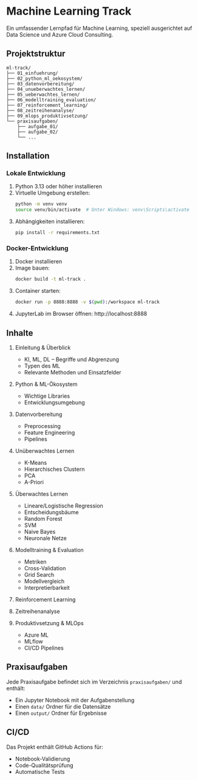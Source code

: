 # Machine Learning Track

Ein umfassender Lernpfad für Machine Learning, speziell ausgerichtet auf Data Science und Azure Cloud Consulting.

## Projektstruktur

```
ml-track/
├── 01_einfuehrung/
├── 02_python_ml_oekosystem/
├── 03_datenvorbereitung/
├── 04_unueberwachtes_lernen/
├── 05_ueberwachtes_lernen/
├── 06_modelltraining_evaluation/
├── 07_reinforcement_learning/
├── 08_zeitreihenanalyse/
├── 09_mlops_produktivsetzung/
└── praxisaufgaben/
    ├── aufgabe_01/
    ├── aufgabe_02/
    └── ...
```

## Installation

### Lokale Entwicklung

1. Python 3.13 oder höher installieren
2. Virtuelle Umgebung erstellen:
   ```bash
   python -m venv venv
   source venv/bin/activate  # Unter Windows: venv\Scripts\activate
   ```
3. Abhängigkeiten installieren:
   ```bash
   pip install -r requirements.txt
   ```

### Docker-Entwicklung

1. Docker installieren
2. Image bauen:
   ```bash
   docker build -t ml-track .
   ```
3. Container starten:
   ```bash
   docker run -p 8888:8888 -v $(pwd):/workspace ml-track
   ```
4. JupyterLab im Browser öffnen: http://localhost:8888

## Inhalte

1. Einleitung & Überblick
   - KI, ML, DL – Begriffe und Abgrenzung
   - Typen des ML
   - Relevante Methoden und Einsatzfelder

2. Python & ML-Ökosystem
   - Wichtige Libraries
   - Entwicklungsumgebung

3. Datenvorbereitung
   - Preprocessing
   - Feature Engineering
   - Pipelines

4. Unüberwachtes Lernen
   - K-Means
   - Hierarchisches Clustern
   - PCA
   - A-Priori

5. Überwachtes Lernen
   - Lineare/Logistische Regression
   - Entscheidungsbäume
   - Random Forest
   - SVM
   - Naive Bayes
   - Neuronale Netze

6. Modelltraining & Evaluation
   - Metriken
   - Cross-Validation
   - Grid Search
   - Modellvergleich
   - Interpretierbarkeit

7. Reinforcement Learning

8. Zeitreihenanalyse

9. Produktivsetzung & MLOps
   - Azure ML
   - MLflow
   - CI/CD Pipelines

## Praxisaufgaben

Jede Praxisaufgabe befindet sich im Verzeichnis `praxisaufgaben/` und enthält:
- Ein Jupyter Notebook mit der Aufgabenstellung
- Einen `data/` Ordner für die Datensätze
- Einen `output/` Ordner für Ergebnisse

## CI/CD

Das Projekt enthält GitHub Actions für:
- Notebook-Validierung
- Code-Qualitätsprüfung
- Automatische Tests 